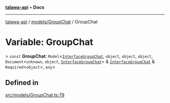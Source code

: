 [**talawa-api**](../../../README.md) • **Docs**

***

[talawa-api](../../../modules.md) / [models/GroupChat](../README.md) / GroupChat

# Variable: GroupChat

\> `const` **GroupChat**: `Model`\<[`InterfaceGroupChat`](../interfaces/InterfaceGroupChat.md), `object`, `object`, `object`, `Document`\<`unknown`, `object`, [`InterfaceGroupChat`](../interfaces/InterfaceGroupChat.md)\> & [`InterfaceGroupChat`](../interfaces/InterfaceGroupChat.md) & `Required`\<`object`\>, `any`\>

## Defined in

[src/models/GroupChat.ts:79](https://github.com/PalisadoesFoundation/talawa-api/blob/2f8fb6988cd34004fbbf76550c8eef691b861a19/src/models/GroupChat.ts#L79)
